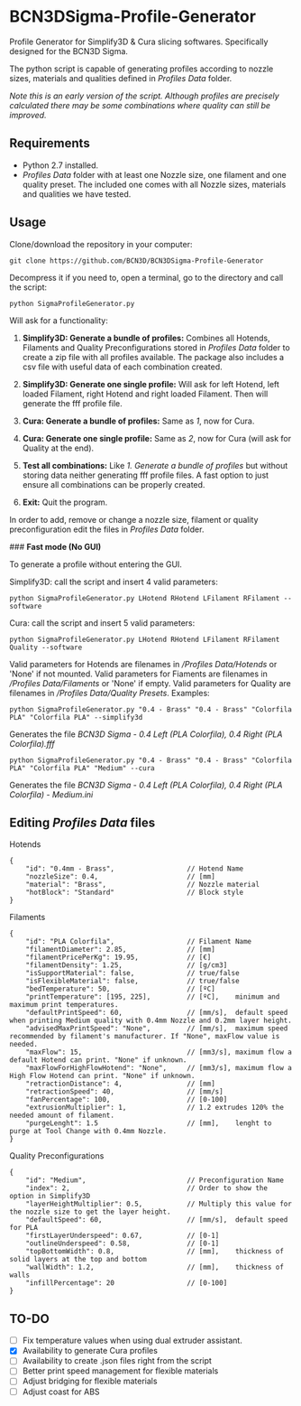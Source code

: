 # BCN3DSigma-Profile-Generator
Profile Generator for Simplify3D & Cura slicing softwares. Specifically designed for the BCN3D Sigma.

The python script is capable of generating profiles according to nozzle sizes, materials and qualities defined in *Profiles Data* folder.

*Note this is an early version of the script. Although profiles are precisely calculated there may be some combinations where quality can still be improved.*

## Requirements

- Python 2.7 installed.
- *Profiles Data* folder with at least one Nozzle size, one filament and one quality preset. The included one comes with all Nozzle sizes, materials and qualities we have tested.

## Usage

Clone/download the repository in your computer:

`git clone https://github.com/BCN3D/BCN3DSigma-Profile-Generator`

Decompress it if you need to, open a terminal, go to the directory and call the script: 

`python SigmaProfileGenerator.py`

Will ask for a functionality:

1. **Simplify3D: Generate a bundle of profiles:** Combines all Hotends, Filaments and Quality Preconfigurations stored in *Profiles Data* folder to create a  zip file with all profiles available. The package also includes a csv file with useful data of each combination created.

2. **Simplify3D: Generate one single profile:** Will ask for left Hotend, left loaded Filament, right Hotend and right loaded Filament. Then will generate the fff profile file.

3. **Cura: Generate a bundle of profiles:** Same as *1*, now for Cura.

4. **Cura: Generate one single profile:** Same as *2*, now for Cura (will ask for Quality at the end).

5. **Test all combinations:** Like *1. Generate a bundle of profiles* but without storing data neither generating fff profile files. A fast option to just ensure all combinations can be properly created.

6. **Exit:** Quit the program.

In order to add, remove or change a nozzle size, filament or quality preconfiguration edit the files in *Profiles Data* folder.

### **Fast mode (No GUI)**

To generate a profile without entering the GUI. 

Simplify3D: call the script and insert 4 valid parameters:

`python SigmaProfileGenerator.py LHotend RHotend LFilament RFilament --software`

Cura: call the script and insert 5 valid parameters:

`python SigmaProfileGenerator.py LHotend RHotend LFilament RFilament Quality --software`

Valid parameters for Hotends are filenames in */Profiles Data/Hotends* or 'None' if not mounted. Valid parameters for Fiaments are filenames in */Profiles Data/Filaments* or 'None' if empty. Valid parameters for Quality are filenames in */Profiles Data/Quality Presets*. Examples: 

`python SigmaProfileGenerator.py "0.4 - Brass" "0.4 - Brass" "Colorfila PLA" "Colorfila PLA" --simplify3d`

Generates the file *BCN3D Sigma - 0.4 Left (PLA Colorfila), 0.4 Right (PLA Colorfila).fff*

`python SigmaProfileGenerator.py "0.4 - Brass" "0.4 - Brass" "Colorfila PLA" "Colorfila PLA" "Medium" --cura`

Generates the file *BCN3D Sigma - 0.4 Left (PLA Colorfila), 0.4 Right (PLA Colorfila) - Medium.ini*


## Editing *Profiles Data* files

Hotends
```json5
{
    "id": "0.4mm - Brass", 					// Hotend Name
    "nozzleSize": 0.4,						// [mm]
    "material": "Brass",					// Nozzle material
    "hotBlock": "Standard"					// Block style
} 
```

Filaments
```json5
{
    "id": "PLA Colorfila",					// Filament Name
    "filamentDiameter": 2.85,				// [mm]
    "filamentPricePerKg": 19.95,			// [€]
    "filamentDensity": 1.25,				// [g/cm3]
    "isSupportMaterial": false,				// true/false
    "isFlexibleMaterial": false,			// true/false
    "bedTemperature": 50,					// [ºC]
    "printTemperature": [195, 225],			// [ºC],    minimum and maximum print temperatures.
    "defaultPrintSpeed": 60,				// [mm/s],  default speed when printing Medium quality with 0.4mm Nozzle and 0.2mm layer height.
    "advisedMaxPrintSpeed": "None",			// [mm/s],  maximum speed recommended by filament's manufacturer. If "None", maxFlow value is needed.
    "maxFlow": 15,							// [mm3/s], maximum flow a default Hotend can print. "None" if unknown.
    "maxFlowForHighFlowHotend": "None",	    // [mm3/s], maximum flow a High Flow Hotend can print. "None" if unknown.
    "retractionDistance": 4,				// [mm]
    "retractionSpeed": 40,					// [mm/s]
    "fanPercentage": 100,					// [0-100]
    "extrusionMultiplier": 1,				// 1.2 extrudes 120% the needed amount of filament.
    "purgeLenght": 1.5 						// [mm],    lenght to purge at Tool Change with 0.4mm Nozzle.
}
```

Quality Preconfigurations
```json5
{
    "id": "Medium",							// Preconfiguration Name
    "index": 2,								// Order to show the option in Simplify3D
    "layerHeightMultiplier": 0.5,			// Multiply this value for the nozzle size to get the layer height.
    "defaultSpeed": 60,						// [mm/s],  default speed for PLA
    "firstLayerUnderspeed": 0.67,			// [0-1]
    "outlineUnderspeed": 0.58,				// [0-1]
    "topBottomWidth": 0.8,					// [mm],    thickness of solid layers at the top and bottom
    "wallWidth": 1.2,						// [mm],    thickness of walls
    "infillPercentage": 20					// [0-100]
}
```

## TO-DO

- [ ] Fix temperature values when using dual extruder assistant.
- [x] Availability to generate Cura profiles
- [ ] Availability to create .json files right from the script
- [ ] Better print speed management for flexible materials
- [ ] Adjust bridging for flexible materials
- [ ] Adjust coast for ABS
